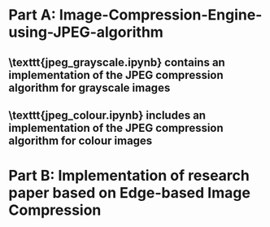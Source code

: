 # Part A: Image-Compression-Engine-using-JPEG-algorithm
## \texttt{jpeg_grayscale.ipynb} contains an implementation of the JPEG compression algorithm for grayscale images
## \texttt{jpeg_colour.ipynb} includes an implementation of the JPEG compression algorithm for colour images

# Part B: Implementation of research paper based on Edge-based Image Compression 
